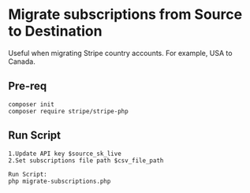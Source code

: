 # Migrate subscriptions from Source to Destination
Useful when migrating Stripe country accounts. For example, USA to Canada.

## Pre-req
```
composer init
composer require stripe/stripe-php
```

## Run Script
```
1.Update API key $source_sk_live
2.Set subscriptions file path $csv_file_path

Run Script: 
php migrate-subscriptions.php
```
